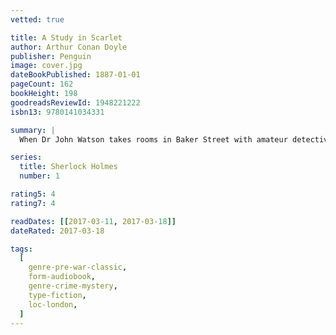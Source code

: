 ```yaml
---
vetted: true

title: A Study in Scarlet
author: Arthur Conan Doyle
publisher: Penguin
image: cover.jpg
dateBookPublished: 1887-01-01
pageCount: 162
bookHeight: 198
goodreadsReviewId: 1948221222
isbn13: 9780141034331

summary: |
  When Dr John Watson takes rooms in Baker Street with amateur detective Sherlock Holmes, he has no idea that he is about to enter a shadowy world of criminality and violence. Accompanying Holmes to an ill-omened house in south London, Watson is startled to find a dead man whose face is contorted in a rictus of horror. There is no mark of violence on the body yet a single word is written on the wall in blood. Dr Watson is as baffled as the police, but Holmes’s brilliant analytical skills soon uncover a trail of murder, revenge and lost love…

series:
  title: Sherlock Holmes
  number: 1

rating5: 4
rating7: 4

readDates: [[2017-03-11, 2017-03-18]]
dateRated: 2017-03-18

tags:
  [
    genre-pre-war-classic,
    form-audiobook,
    genre-crime-mystery,
    type-fiction,
    loc-london,
  ]
---
```

